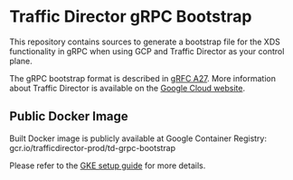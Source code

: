 # Traffic Director gRPC Bootstrap

This repository contains sources to generate a bootstrap file for the XDS
functionality in gRPC when using GCP and Traffic Director as your control plane.

The gRPC bootstrap format is described in [gRFC A27][]. More information about
Traffic Director is available on the [Google Cloud
website](https://cloud.google.com/traffic-director/).

[gRFC A27]: https://github.com/grpc/proposal/blob/master/A27-xds-global-load-balancing.md

## Public Docker Image

Built Docker image is publicly available at Google Container Registry:
gcr.io/trafficdirector-prod/td-grpc-bootstrap

Please refer to the [GKE setup guide](https://cloud.google.com/traffic-director/docs/set-up-proxyless-gke)
for more details.
